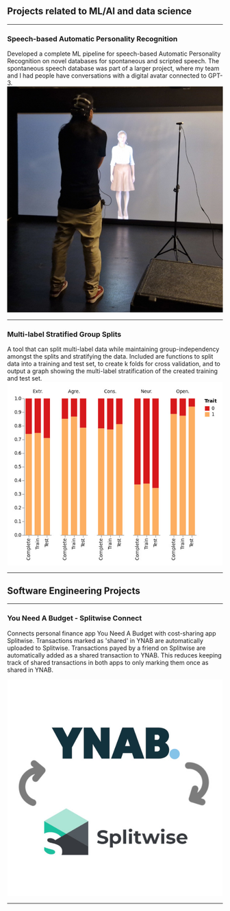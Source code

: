 ## Projects related to ML/AI and data science

---

### Speech-based Automatic Personality Recognition

Developed a complete ML pipeline for speech-based Automatic Personality Recognition on novel databases for spontaneous and scripted speech. The spontaneous speech database was part of a larger project, where my team and I had people have conversations with a digital avatar connected to GPT-3.
<img src="images/apr_experiment.jpg?raw=true"/>

---

### Multi-label Stratified Group Splits

A tool that can split multi-label data while maintaining group-independency amongst the splits and stratifying the data. Included are functions to split data into a training and test set, to create k folds for cross validation, and to output a graph showing the multi-label stratification of the created training and test set.
<img src="images/multilabel-stratified-group-split.jpg?raw=true"/>

---

## Software Engineering Projects

---

### You Need A Budget - Splitwise Connect

Connects personal finance app You Need A Budget with cost-sharing app Splitwise. Transactions marked as 'shared' in YNAB are automatically uploaded to Splitwise. Transactions payed by a friend on Splitwise are automatically added as a shared transaction to YNAB. This reduces keeping track of shared transactions in both apps to only marking them once as shared in YNAB.

<img src="images/ynab-splitwise.jpg?raw=true"/>

---




